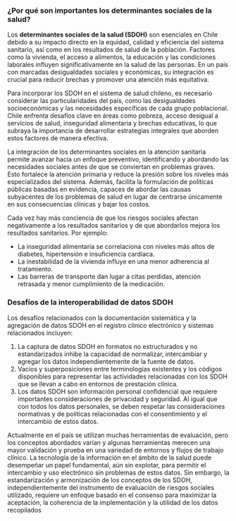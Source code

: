 ### ¿Por qué son importantes los determinantes sociales de la salud?

Los **determinantes sociales de la salud (SDOH)** son esenciales en Chile debido a su impacto directo en la equidad, calidad y eficiencia del sistema sanitario, así como en los resultados de salud de la población. Factores como la vivienda, el acceso a alimentos, la educación y las condiciones laborales influyen significativamente en la salud de las personas. En un país con marcadas desigualdades sociales y económicas, su integración es crucial para reducir brechas y promover una atención más equitativa.

Para incorporar los SDOH en el sistema de salud chileno, es necesario considerar las particularidades del país, como las desigualdades socioeconómicas y las necesidades específicas de cada grupo poblacional. Chile enfrenta desafíos clave en áreas como pobreza, acceso desigual a servicios de salud, inseguridad alimentaria y brechas educativas, lo que subraya la importancia de desarrollar estrategias integrales que aborden estos factores de manera efectiva. 

La integración de los determinantes sociales en la atención sanitaria permite avanzar hacia un enfoque preventivo, identificando y abordando las necesidades sociales antes de que se conviertan en problemas graves. Esto fortalece la atención primaria y reduce la presión sobre los niveles más especializados del sistema. Además, facilita la formulación de políticas públicas basadas en evidencia, capaces de abordar las causas subyacentes de los problemas de salud en lugar de centrarse únicamente en sus consecuencias clínicas y bajar los costos.

Cada vez hay más conciencia de que los riesgos sociales afectan negativamente a los resultados sanitarios y de que abordarlos mejora los resultados sanitarios. Por ejemplo:
* La inseguridad alimentaria se correlaciona con niveles más altos de diabetes, hipertensión e insuficiencia cardíaca.
* La inestabilidad de la vivienda influye en una menor adherencia al tratamiento.
* Las barreras de transporte dan lugar a citas perdidas, atención retrasada y menor cumplimiento de la medicación.

### Desafíos de la interoperabilidad de datos SDOH

Los desafíos relacionados con la documentación sistemática y la agregación de datos SDOH en el registro clínico electrónico y sistemas relacionados incluyen: 

1.	La captura de datos SDOH en formatos no estructurados y no estandarizados inhibe la capacidad de normalizar, intercambiar y agregar los datos independientemente de la fuente de datos.
2.  Vacíos y superposiciones entre terminologías existentes y los códigos disponibles para representar las actividades relacionadas con los SDOH que se llevan a cabo en entornos de prestación clínica. 
3.  Los datos SDOH son información personal confidencial que requiere importantes consideraciones de privacidad y seguridad. Al igual que con todos los datos personales, se deben respetar las consideraciones normativas y de políticas relacionadas con el consentimiento y el intercambio de estos datos. 

Actualmente en el país se utilizan muchas herramientas de evaluación, pero los conceptos abordados varían y algunas herramientas merecen una mayor validación y prueba en una variedad de entornos y flujos de trabajo clínico. La tecnología de la información en el ámbito de la salud puede desempeñar un papel fundamental, aún sin explotar, para permitir el intercambio y uso electrónico sin problemas de estos datos. Sin embargo, la estandarización y armonización de los conceptos de los SDOH, independientemente del instrumento de evaluación de riesgos sociales utilizado, requiere un enfoque basado en el consenso para maximizar la aceptación, la coherencia de la implementación y la utilidad de los datos recopilados 

